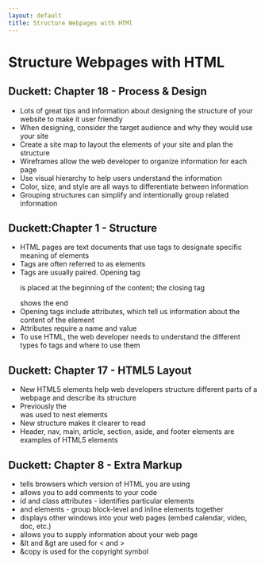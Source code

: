 ```yaml
---
layout: default
title: Structure Webpages with HTMl
---
```

# Structure Webpages with HTML 

## Duckett: Chapter 18 - Process & Design 
* Lots of great tips and information about designing the structure of your website to make it user friendly 
* When designing, consider the target audience and why they would use your site
* Create a site map to layout the elements of your site and plan the structure 
* Wireframes allow the web developer to organize information for each page 
* Use visual hierarchy to help users understand the information 
* Color, size, and style are all ways to differentiate between information 
* Grouping structures can simplify and intentionally group related information 

## Duckett:Chapter 1 - Structure 
* HTML pages are text documents that use tags to designate specific meaning of elements 
* Tags are often referred to as elements 
* Tags are usually paired. Opening tag <p> is placed at the beginning of the content; the closing tag </p> shows the end 
* Opening tags include attributes, which tell us information about the content of the element 
* Attributes require a name and value 
* To use HTML, the web developer needs to understand the different types fo tags and where to use them 

## Duckett: Chapter 17 - HTML5 Layout 
* New HTML5 elements help web developers structure different parts of a webpage and describe its structure
* Previously the <div> was used to nest elements 
* New structure makes it clearer to read 
* Header, nav, main, article, section, aside, and footer elements are examples of HTML5 elements

## Duckett: Chapter 8 - Extra Markup
* <!DOCTYPE html> tells browsers which version of HTML you are using 
* <!--   comment ---> allows you to add comments to your code 
* id and class attributes - identifies particular elements 
* <div> and <span> elements - group block-level and inline elements together 
* <iframes> displays other windows into your web pages (embed calendar, video, doc, etc.)
* <meta> allows you to supply information about your web page 
* &lt  and &gt  are used for < and > 
* &copy is used for the copyright symbol 
